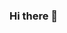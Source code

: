 ### Hi there 👋

<!--
**xb1g/xb1g** is a ✨ _special_ ✨ repository because its `README.md` (this file) appears on your GitHub profile.

<div>
  <a href="https://longkeeb.deno.dev" target="_blank"><img src="https://media.giphy.com/media/Vuw9m5wXviFIQ/source.gif" width="280" height="auto" /></a>
  <a href="https://longkeeb.deno.dev" target="_blank"><img src="https://media.giphy.com/media/Vuw9m5wXviFIQ/source.gif" width="280" height="auto" /></a>
  <a href="https://longkeeb.deno.dev" target="_blank"><img src="https://media.giphy.com/media/Vuw9m5wXviFIQ/source.gif" width="280" height="auto" /></a>
</div>
